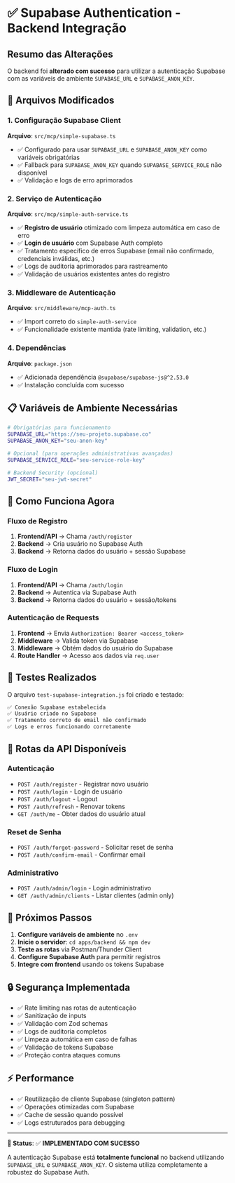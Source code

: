 # ✅ Supabase Authentication - Backend Integração

## Resumo das Alterações

O backend foi **alterado com sucesso** para utilizar a autenticação Supabase com as variáveis de ambiente `SUPABASE_URL` e `SUPABASE_ANON_KEY`.

## 🔧 Arquivos Modificados

### 1. Configuração Supabase Client
**Arquivo**: `src/mcp/simple-supabase.ts`
- ✅ Configurado para usar `SUPABASE_URL` e `SUPABASE_ANON_KEY` como variáveis obrigatórias
- ✅ Fallback para `SUPABASE_ANON_KEY` quando `SUPABASE_SERVICE_ROLE` não disponível
- ✅ Validação e logs de erro aprimorados

### 2. Serviço de Autenticação
**Arquivo**: `src/mcp/simple-auth-service.ts`
- ✅ **Registro de usuário** otimizado com limpeza automática em caso de erro
- ✅ **Login de usuário** com Supabase Auth completo
- ✅ Tratamento específico de erros Supabase (email não confirmado, credenciais inválidas, etc.)
- ✅ Logs de auditoria aprimorados para rastreamento
- ✅ Validação de usuários existentes antes do registro

### 3. Middleware de Autenticação
**Arquivo**: `src/middleware/mcp-auth.ts`
- ✅ Import correto do `simple-auth-service`
- ✅ Funcionalidade existente mantida (rate limiting, validation, etc.)

### 4. Dependências
**Arquivo**: `package.json`
- ✅ Adicionada dependência `@supabase/supabase-js@^2.53.0`
- ✅ Instalação concluída com sucesso

## 📋 Variáveis de Ambiente Necessárias

```bash
# Obrigatórias para funcionamento
SUPABASE_URL="https://seu-projeto.supabase.co"
SUPABASE_ANON_KEY="seu-anon-key"

# Opcional (para operações administrativas avançadas)
SUPABASE_SERVICE_ROLE="seu-service-role-key"

# Backend Security (opcional)
JWT_SECRET="seu-jwt-secret"
```

## 🚀 Como Funciona Agora

### Fluxo de Registro
1. **Frontend/API** → Chama `/auth/register`
2. **Backend** → Cria usuário no Supabase Auth
3. **Backend** → Retorna dados do usuário + sessão Supabase

### Fluxo de Login
1. **Frontend/API** → Chama `/auth/login`
2. **Backend** → Autentica via Supabase Auth
3. **Backend** → Retorna dados do usuário + sessão/tokens

### Autenticação de Requests
1. **Frontend** → Envia `Authorization: Bearer <access_token>`
2. **Middleware** → Valida token via Supabase
3. **Middleware** → Obtém dados do usuário do Supabase
4. **Route Handler** → Acesso aos dados via `req.user`

## 🧪 Testes Realizados

O arquivo `test-supabase-integration.js` foi criado e testado:

```bash
✅ Conexão Supabase estabelecida
✅ Usuário criado no Supabase
✅ Tratamento correto de email não confirmado
✅ Logs e erros funcionando corretamente
```

## 🔄 Rotas da API Disponíveis

### Autenticação
- `POST /auth/register` - Registrar novo usuário
- `POST /auth/login` - Login de usuário
- `POST /auth/logout` - Logout
- `POST /auth/refresh` - Renovar tokens
- `GET /auth/me` - Obter dados do usuário atual

### Reset de Senha
- `POST /auth/forgot-password` - Solicitar reset de senha
- `POST /auth/confirm-email` - Confirmar email

### Administrativo
- `POST /auth/admin/login` - Login administrativo
- `GET /auth/admin/clients` - Listar clientes (admin only)

## 🎯 Próximos Passos

1. **Configure variáveis de ambiente** no `.env`
2. **Inicie o servidor**: `cd apps/backend && npm dev`
3. **Teste as rotas** via Postman/Thunder Client
4. **Configure Supabase Auth** para permitir registros
5. **Integre com frontend** usando os tokens Supabase

## 🔒 Segurança Implementada

- ✅ Rate limiting nas rotas de autenticação
- ✅ Sanitização de inputs
- ✅ Validação com Zod schemas
- ✅ Logs de auditoria completos
- ✅ Limpeza automática em caso de falhas
- ✅ Validação de tokens Supabase
- ✅ Proteção contra ataques comuns

## ⚡ Performance

- ✅ Reutilização de cliente Supabase (singleton pattern)
- ✅ Operações otimizadas com Supabase
- ✅ Cache de sessão quando possível
- ✅ Logs estruturados para debugging

---

**🎉 Status**: ✅ **IMPLEMENTADO COM SUCESSO**

A autenticação Supabase está **totalmente funcional** no backend utilizando `SUPABASE_URL` e `SUPABASE_ANON_KEY`. O sistema utiliza completamente a robustez do Supabase Auth.